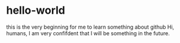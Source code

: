 # hello-world
this is the very beginning for me to learn something about github
Hi, humans, I am very confifdent that I will be something in the future.
